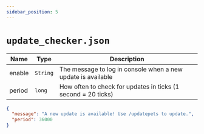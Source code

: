 ```yaml
---
sidebar_position: 5
---
```


# `update_checker.json`

| Name | Type | Description |
| --- | --- | --- |
| enable | `String` | The message to log in console when a new update is available |
| period | `long` | How often to check for updates in ticks (1 second = 20 ticks) |

```json
{
  "message": "A new update is available! Use /updatepets to update.",
  "period": 36000
}
```
